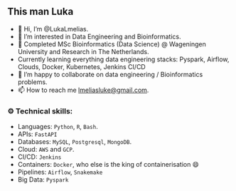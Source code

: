 ## This man Luka
- 👋 Hi, I’m @LukaLmelias.
- 👀 I’m interested in Data Engineering and Bioinformatics.
- 🌱 Completed MSc Bioinformatics (Data Science) @ Wageningen University and Research in The Netherlands.
- Currently learning everything data engineering stacks: Pyspark, Airflow, Clouds, Docker, Kubernetes, Jenkins CI/CD  
- 💞️ I’m happy to collaborate on  data engineering / Bioinformatics problems.
- 📫 How to reach me lmeliasluke@gmail.com.




### ⚙️ Technical skills:
  - Languages: `Python`, `R`, `Bash`.
  - APIs: `FastAPI`
  - Databases: `MySQL`, `Postgresql`, `MongoDB`.
  - Cloud: `AWS` and `GCP`.
  - CI/CD: `Jenkins`
  - Containers: `Docker`, who else is the king of containerisation 😄
  - Pipelines: `Airflow`, `Snakemake`
  - Big Data: `Pyspark`




<!---
lmeliasluke/lmeliasluke is a ✨ special ✨ repository because its `README.md` (this file) appears on your GitHub profile.
You can click the Preview link to take a look at your changes.
--->

